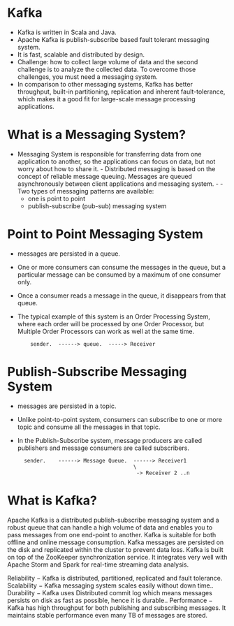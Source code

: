 # Kafka
- Kafka is written in Scala and Java. 
- Apache Kafka is publish-subscribe based fault tolerant messaging system. 
- It is fast, scalable and distributed by design.
- Challenge: how to collect large volume of data and the second challenge is to analyze the collected data. To overcome those challenges, you must need a messaging system.
- In comparison to other messaging systems, Kafka has better throughput, built-in partitioning, replication and inherent fault-tolerance, which makes it a good fit for large-scale message processing applications.

# What is a Messaging System?
- Messaging System is responsible for transferring data from one application to another, so the applications can focus on data, but not worry about how to share it. - Distributed messaging is based on the concept of reliable message queuing. Messages are queued asynchronously between client applications and messaging system. - - Two types of messaging patterns are available:
  - one is point to point 
  - publish-subscribe (pub-sub) messaging system

# Point to Point Messaging System
- messages are persisted in a queue. 
- One or more consumers can consume the messages in the queue, but a particular message can be consumed by a maximum of one consumer only. 
- Once a consumer reads a message in the queue, it disappears from that queue. 
- The typical example of this system is an Order Processing System, where each order will be processed by one Order Processor, but Multiple Order Processors can work as well at the same time. 

          sender.  ------> queue.  -----> Receiver
          
# Publish-Subscribe Messaging System
- messages are persisted in a topic. 
- Unlike point-to-point system, consumers can subscribe to one or more topic and consume all the messages in that topic. 
- In the Publish-Subscribe system, message producers are called publishers and message consumers are called subscribers. 

        sender.    ------> Message Queue.  ------> Receiver1
                                           \
                                            -> Receiver 2 ..n
                                            
# What is Kafka?
Apache Kafka is a distributed publish-subscribe messaging system and a robust queue that can handle a high volume of data and enables you to pass messages from one end-point to another. 
Kafka is suitable for both offline and online message consumption. 
Kafka messages are persisted on the disk and replicated within the cluster to prevent data loss. 
Kafka is built on top of the ZooKeeper synchronization service. 
It integrates very well with Apache Storm and Spark for real-time streaming data analysis.

Reliability − Kafka is distributed, partitioned, replicated and fault tolerance.
Scalability − Kafka messaging system scales easily without down time..
Durability − Kafka uses Distributed commit log which means messages persists on disk as fast as possible, hence it is durable..
Performance − Kafka has high throughput for both publishing and subscribing messages. It maintains stable performance even many TB of messages are stored.

                                           
                                            
